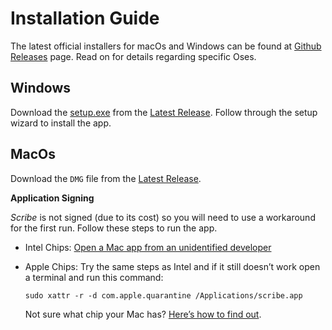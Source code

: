 <h1 class="mt-8">Installation Guide</h1><p>The latest official installers for macOs and Windows can be found at <a target="_blank" rel="noopener noreferrer nofollow" class="underline text-blue-600" href="https://github.com/HoaX7/noteapp/releases">Github Releases</a>&nbsp;page. Read on for details regarding specific Oses.</p><h2 class="mt-8">Windows</h2><p>Download the <a target="_blank" rel="noopener noreferrer nofollow" class="underline text-blue-600" href="https://github.com/HoaX7/noteapp/releases/download/app-v0.4.2/scribe_0.4.2_x64-setup.exe">setup.exe</a> from the <a target="_blank" rel="noopener noreferrer nofollow" class="underline text-blue-600" href="https://github.com/HoaX7/noteapp/releases/tag/app-v0.4.1">Latest Release</a>. Follow through the setup wizard to install the app.</p><h2 class="mt-8">MacOs</h2><p>Download the <code class="px-1 bg-gray-200 rounded">DMG</code>&nbsp;file from the <a target="_blank" rel="noopener noreferrer nofollow" class="underline text-blue-600" href="https://github.com/HoaX7/noteapp/releases">Latest Release</a>.</p><p></p><p><strong>Application Signing</strong></p><p><em>Scribe</em>&nbsp;is not signed (due to its cost) so you will need to use a workaround for the first run. Follow these steps to run the app.</p><ul class="px-2 mx-2 my-2"><li class="my-1"><p>Intel Chips: <a target="_blank" rel="noopener noreferrer nofollow" class="underline text-blue-600" href="https://support.apple.com/en-gb/guide/mac-help/mh40616/mac">Open a Mac app from an unidentified developer</a></p></li><li class="my-1"><p>Apple Chips: Try the same steps as Intel and if it still doesn’t work open a terminal and run this command:</p><pre><code>sudo xattr -r -d com.apple.quarantine /Applications/scribe.app</code></pre><p>Not sure what chip your Mac has? <a target="_blank" rel="noopener noreferrer nofollow" class="underline text-blue-600" href="https://support.apple.com/en-us/116943">Here’s how to find out</a>.</p></li></ul>
